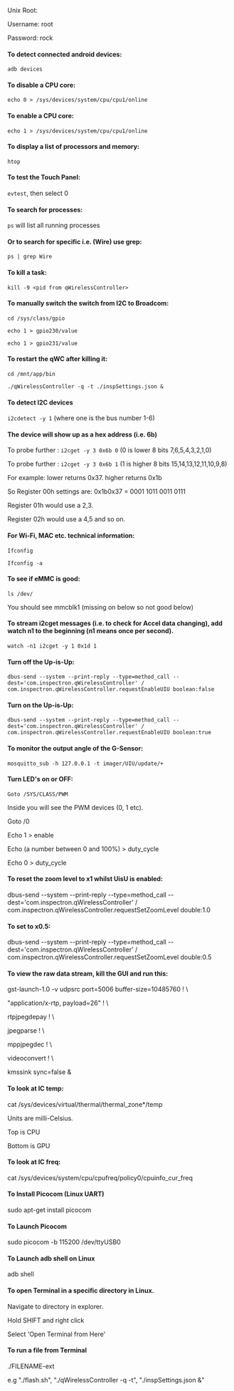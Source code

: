 Unix Root:

Username: root

Password: rock

#### To detect connected android devices:

`adb devices`

#### To disable a CPU core:

`echo 0 > /sys/devices/system/cpu/cpu1/online`

#### To enable a CPU core:

`echo 1 > /sys/devices/system/cpu/cpu1/online`

#### To display a list of processors and memory:

`htop`

#### To test the Touch Panel:

`evtest`, then select 0

#### To search for processes:

`ps` will list all running processes

#### Or to search for specific i.e. (Wire) use grep:

`ps | grep Wire`

#### To kill a task:

`kill -9 <pid from qWirelessController>`

#### To manually switch the switch from I2C to Broadcom:

`cd /sys/class/gpio`

`echo 1 > gpio230/value`

`echo 1 > gpio231/value`

#### To restart the qWC after killing it:

`cd /mnt/app/bin`

`./qWirelessController -q -t ./inspSettings.json &`

#### To detect I2C devices

`i2cdetect -y 1` (where one is the bus number 1-6)

#### The device will show up as a hex address (i.e. 6b)

To probe further : `i2cget -y 3 0x6b 0` (0 is lower 8 bits 7,6,5,4,3,2,1,0)

To probe further : `i2cget -y 3 0x6b 1` (1 is higher 8 bits 15,14,13,12,11,10,9,8)

For example: lower returns 0x37. higher returns 0x1b

So Register 00h settings are: 0x1b0x37 = 0001 1011 0011 0111

Register 01h would use a 2,3.

Register 02h would use a 4,5 and so on.

#### For Wi-Fi, MAC etc. technical information:

`Ifconfig`

`Ifconfig -a`

#### To see if eMMC is good:

`ls /dev/`

You should see mmcblk1 (missing on below so not good below)

#### To stream i2cget messages (i.e. to check for Accel data changing), add watch n1 to the beginning (n1 means once per second).

`watch -n1 i2cget -y 1 0x1d 1`

#### Turn off the Up-is-Up:

`dbus-send --system --print-reply --type=method_call --dest='com.inspectron.qWirelessController' / com.inspectron.qWirelessController.requestEnableUIU boolean:false`

#### Turn on the Up-is-Up:

`dbus-send --system --print-reply --type=method_call --dest='com.inspectron.qWirelessController' / com.inspectron.qWirelessController.requestEnableUIU boolean:true`

#### To monitor the output angle of the G-Sensor:

`mosquitto_sub -h 127.0.0.1 -t imager/UIU/update/+`

#### Turn LED's on or OFF:

`Goto /SYS/CLASS/PWM`

Inside you will see the PWM devices (0, 1 etc).

Goto /0

Echo 1 > enable

Echo (a number between 0 and 100%) > duty_cycle

Echo 0 > duty_cycle

#### To reset the zoom level to x1 whilst UisU is enabled:

dbus-send --system --print-reply --type=method_call --dest='com.inspectron.qWirelessController' / com.inspectron.qWirelessController.requestSetZoomLevel double:1.0

#### To set to x0.5:

dbus-send --system --print-reply --type=method_call --dest='com.inspectron.qWirelessController' / com.inspectron.qWirelessController.requestSetZoomLevel double:0.5

#### To view the raw data stream, kill the GUI and run this:

gst-launch-1.0 -v udpsrc port=5006 buffer-size=10485760 ! \

  "application/x-rtp, payload=26" ! \

  rtpjpegdepay ! \

  jpegparse ! \

  mppjpegdec ! \

  videoconvert ! \

  kmssink sync=false &

#### To look at IC temp:

cat /sys/devices/virtual/thermal/thermal_zone*/temp

Units are milli-Celsius.

Top is CPU

Bottom is GPU

#### To look at IC freq:

cat /sys/devices/system/cpu/cpufreq/policy0/cpuinfo_cur_freq

#### To Install Picocom (Linux UART)

sudo apt-get install picocom

#### To Launch Picocom

sudo picocom -b 115200 /dev/ttyUSB0

#### To Launch adb shell on Linux

adb shell

#### To open Terminal in a specific directory in Linux.

Navigate to directory in explorer.

Hold SHIFT and right click

Select 'Open Terminal from Here'

#### To run a file from Terminal

./FILENAME-ext

e.g "./flash.sh", "./qWirelessController -q -t",  "./inspSettings.json &"
